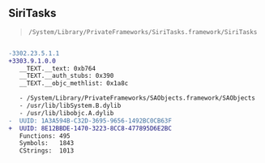 ## SiriTasks

> `/System/Library/PrivateFrameworks/SiriTasks.framework/SiriTasks`

```diff

-3302.23.5.1.1
+3303.9.1.0.0
   __TEXT.__text: 0xb764
   __TEXT.__auth_stubs: 0x390
   __TEXT.__objc_methlist: 0x1a8c

   - /System/Library/PrivateFrameworks/SAObjects.framework/SAObjects
   - /usr/lib/libSystem.B.dylib
   - /usr/lib/libobjc.A.dylib
-  UUID: 1A3A594B-C32D-3695-9656-1492BC0CB63F
+  UUID: 8E12BBDE-1470-3223-8CC8-477895D6E2BC
   Functions: 495
   Symbols:   1843
   CStrings:  1013

```
